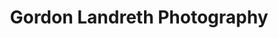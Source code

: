 ---
description: The photo albums from Gordon Landreth's life
title: Gordon Landreth Photography
#lastmod: 2023-07-05
#featured_image: martin-martz-wRuhOOaG-Z4-unsplash.jpg # default: first image in this directory
# featured_image on the home page is used for OpenGraph cards, etc.
menus:
  main:
    name: Gordon Landreth Photography 
    weight: -1
# sub-galleries on list pages are sorted by date and weight (descending)
---